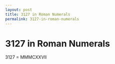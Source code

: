 ```yaml
---
layout: post
title: 3127 in Roman Numerals
permalink: 3127-in-roman-numerals
---
```


# 3127 in Roman Numerals

3127 = MMMCXXVII
